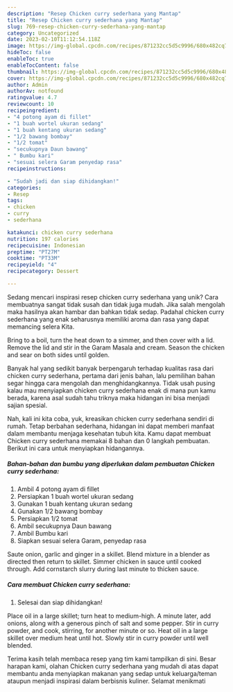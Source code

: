 ```yaml
---
description: "Resep Chicken curry sederhana yang Mantap"
title: "Resep Chicken curry sederhana yang Mantap"
slug: 769-resep-chicken-curry-sederhana-yang-mantap
category: Uncategorized
date: 2023-02-10T11:12:54.118Z
image: https://img-global.cpcdn.com/recipes/871232cc5d5c9996/680x482cq70/chicken-curry-sederhana-foto-resep-utama.jpg
hideToc: false
enableToc: true
enableTocContent: false
thumbnail: https://img-global.cpcdn.com/recipes/871232cc5d5c9996/680x482cq70/chicken-curry-sederhana-foto-resep-utama.jpg
cover: https://img-global.cpcdn.com/recipes/871232cc5d5c9996/680x482cq70/chicken-curry-sederhana-foto-resep-utama.jpg
author: Admin
authorAv: notfound
ratingvalue: 4.7
reviewcount: 10
recipeingredient:
- "4 potong ayam di fillet"
- "1 buah wortel ukuran sedang"
- "1 buah kentang ukuran sedang"
- "1/2 bawang bombay"
- "1/2 tomat"
- "secukupnya Daun bawang"
- " Bumbu kari"
- "sesuai selera Garam penyedap rasa"
recipeinstructions:

- "Sudah jadi dan siap dihidangkan!"
categories:
- Resep
tags:
- chicken
- curry
- sederhana

katakunci: chicken curry sederhana 
nutrition: 197 calories
recipecuisine: Indonesian
preptime: "PT27M"
cooktime: "PT33M"
recipeyield: "4"
recipecategory: Dessert

---
```





Sedang mencari inspirasi resep chicken curry sederhana yang unik? Cara membuatnya sangat tidak susah dan tidak juga mudah. Jika salah mengolah maka hasilnya akan hambar dan bahkan tidak sedap. Padahal chicken curry sederhana yang enak seharusnya memiliki aroma dan rasa yang dapat memancing selera Kita.





Bring to a boil, turn the heat down to a simmer, and then cover with a lid. Remove the lid and stir in the Garam Masala and cream. Season the chicken and sear on both sides until golden.

Banyak hal yang sedikit banyak berpengaruh terhadap kualitas rasa dari chicken curry sederhana, pertama dari jenis bahan, lalu pemilihan bahan segar hingga cara mengolah dan menghidangkannya. Tidak usah pusing kalau mau menyiapkan chicken curry sederhana enak di mana pun kamu berada, karena asal sudah tahu triknya maka hidangan ini bisa menjadi sajian spesial.






Nah, kali ini kita coba, yuk, kreasikan chicken curry sederhana sendiri di rumah. Tetap berbahan sederhana, hidangan ini dapat memberi manfaat dalam membantu menjaga kesehatan tubuh kita. Kamu dapat membuat Chicken curry sederhana memakai 8 bahan dan 0 langkah pembuatan. Berikut ini cara untuk menyiapkan hidangannya.

<!--inarticleads1-->

##### Bahan-bahan dan bumbu yang diperlukan dalam pembuatan Chicken curry sederhana:

1. Ambil 4 potong ayam di fillet
1. Persiapkan 1 buah wortel ukuran sedang
1. Gunakan 1 buah kentang ukuran sedang
1. Gunakan 1/2 bawang bombay
1. Persiapkan 1/2 tomat
1. Ambil secukupnya Daun bawang
1. Ambil  Bumbu kari
1. Siapkan sesuai selera Garam, penyedap rasa


Saute onion, garlic and ginger in a skillet. Blend mixture in a blender as directed then return to skillet. Simmer chicken in sauce until cooked through. Add cornstarch slurry during last minute to thicken sauce. 

<!--inarticleads2-->

##### Cara membuat Chicken curry sederhana:


1. Selesai dan siap dihidangkan!

Place oil in a large skillet; turn heat to medium-high. A minute later, add onions, along with a generous pinch of salt and some pepper. Stir in curry powder, and cook, stirring, for another minute or so. Heat oil in a large skillet over medium heat until hot. Slowly stir in curry powder until well blended. 

Terima kasih telah membaca resep yang tim kami tampilkan di sini. Besar harapan kami, olahan Chicken curry sederhana yang mudah di atas dapat membantu anda menyiapkan makanan yang sedap untuk keluarga/teman ataupun menjadi inspirasi dalam berbisnis kuliner. Selamat menikmati
